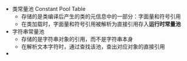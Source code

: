 - 类常量池 Constant Pool Table
	- 存储的是类编译后产生的类的元信息中的一部分：字面量和符号引用
	- 在类加载时，字面量和符号引用被解析为直接引用存入**运行时常量池**
- 字符串常量池
	- 存储的是字符串对象的引用，而不是字符串本身
	- 在解析文本字符时，通过查找该池，查出对应对象的直接引用
-